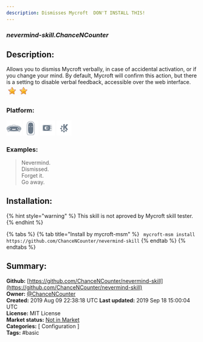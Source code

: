 ```yaml
---
description: Dismisses Mycroft  DON'T INSTALL THIS!
---
```


### _nevermind-skill.ChanceNCounter_  
## Description:  
Allows you to dismiss Mycroft verbally, in case of accidental activation, or if you change your mind. By default, Mycroft will confirm this action, but there is a setting to disable verbal feedback, accessible over the web interface.  
![](../.gitbook/assets/star.png)![](../.gitbook/assets/star.png)  
  
### Platform:  
 ![Mark I](../.gitbook/assets/mark-1-icon.png)  ![Mark II](../.gitbook/assets/mark-2-icon.png)  ![Picroft](../.gitbook/assets/picroft-icon.png)  ![plasmoid](../.gitbook/assets/kde.png)   
### Examples:  
> Nevermind.  
> Dismissed.  
> Forget it.  
> Go away.  
  
## Installation:  
{% hint style="warning" %}
This skill is not aproved by Mycroft skill tester.
{% endhint %}
    
{% tabs %}
{% tab title="Install by mycroft-msm" %}
``` mycroft-msm install https://github.com/ChanceNCounter/nevermind-skill```
{% endtab %}
  {% endtabs %}
    
## Summary:  
**Github:** [https://github.com/ChanceNCounter/nevermind-skill](https://github.com/ChanceNCounter/nevermind-skill)  
**Owner:** [@ChanceNCounter](https://github.com/ChanceNCounter)  
**Created:** 2019 Aug 09 22:38:18 UTC  **Last updated:** 2019 Sep 18 15:00:04 UTC  
**License:** MIT License  
**Market status:** [Not in Market](https://market.mycroft.ai/skill/)  
**Categories:** [ Configuration ]   
**Tags:** \#basic   
